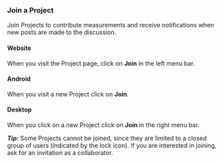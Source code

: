 ### Join a Project

Join Projects to contribute measurements and receive notifications when new posts are made to the discussion.

#### Website

When you visit the Project page, click on **Join** in the left menu bar.

#### Android

When you visit a new Project click on **Join**.

#### Desktop

When you click on a new Project click on **Join** in the right menu bar.

***Tip:*** Some Projects cannot be joined, since they are limited to a closed group of users (indicated by the <i class="fa fa-lock"></i> lock icon). If you are interested in joining, ask for an invitation as a collaborator.